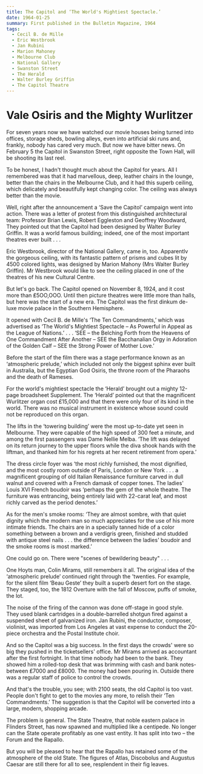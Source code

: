 ```yaml
---
title: The Capitol and ‘The World's Mightiest Spectacle.’ 
date: 1964-01-25
summary: First published in the Bulletin Magazine, 1964
tags:
  - Cecil B. de Mille
  - Eric Westbrook
  - Jan Rubini 
  - Marion Mahoney
  - Melbourne Club
  - National Gallery
  - Swanston Street
  - The Herald
  - Walter Burley Griffin
  - The Capitol Theatre
---
```


# Vale Osiris and the Mighty Wurlitzer

For seven years now we have watched our movie houses being turned into offices, storage sheds, bowling alleys, even into artificial ski runs and, frankly, nobody has cared very much.  But now we have bitter news.  On February 5 the Capitol in Swanston Street, right opposite the Town Hall, will be shooting its last reel.

To be honest, I hadn't thought much about the Capitol for years.  All I remembered was that it had marvellous, deep, leather chairs in the lounge, better than the chairs in the Melbourne Club, and it had this superb ceiling, which delicately and beautifully kept changing color.  The ceiling was always better than the movie.

Well, right after the announcement a ‘Save the Capitol’ campaign went into action.  There was a letter of protest from this distinguished architectural team: Professor Brian Lewis, Robert Eggleston and Geoffrey Woodward, They pointed out that the Capitol had been designed by Walter Burley Griffin. It was a world famous building; indeed, one of the most important theatres ever built . . .

Eric Westbrook, director of the National Gallery, came in, too.  Apparentlv the gorgeous ceiling, with its fantastic pattern of prisms and cubes lit by 4500 colored lights, was designed by Marion Mahony (Mrs Walter Burley Griffin).  Mr Westbrook would like to see the ceiling placed in one of the theatres of his new Cultural Centre.

But let's go back.  The Capitol opened on November 8, 1924, and it cost more than ₤5OO,OOO.  Until then picture theatres were little more than halls, but here was the start of a new era.  The Capitol was the first dinkum de-luxe movie palace in the Southern Hemisphere.

It opened with Cecil B. de Mille's ‘The Ten Commandments,’ which was advertised as ‘The World's Mightiest Spectacle – As Powerful in Appeal as the League of Nations.’ . . . ‘SEE  – the Belching Forth from the Heavens of One Commandment After Another – SEE the Bacchanalian Orgy in Adoration of the Golden Calf – SEE  the Strong Power of Mother Love.’
	
Before the start of the film there was a stage performance known as an ‘atmospheric prelude,’ which included not only the biggest sphinx ever built in Australia, but the Egyptian God Osiris, the throne room of the Pharaohs and the death of Rameses.

For the world's mightiest spectacle the ‘Herald’ brought out a mighty 12-page broadsheet Supplement.  The ‘Herald’ pointed out that the magnificent Wurlitzer organ cost ₤15,000 and that there were only four of its kind in the world.  There was no musical instrument in existence whose sound could not be reproduced on this organ.

The lifts in the ‘towering building’ were the most up-to-date yet seen in Melbourne.  They were capable of the high speed of 300 feet a minute, and among the first passengers was Dame Nellie Melba.  ‘The lift was delayed on its return journey to the upper floors while the diva shook hands with the liftman, and thanked him for his regrets at her recent retirement from opera.’

The dress circle foyer was ‘the most richly furnished, the most dignified, and the most costly room outside of Paris, London or New York . . . a magnificent grouping of old Italian Renaissance furniture carved in dull walnut and covered with a French damask of copper tones.  The ladies' Louis XVI French boudoir was ‘perhaps the gem of the whole theatre.  The furniture was entrancing, being entirely laid with 22-carat leaf, and most richly carved as the period denotes.’

As for the men's smoke rooms: ‘They are almost sombre, with that quiet dignity which the modern man so much appreciates for the use of his more intimate friends.  The chairs are in a specially tanned hide of a color something between a brown and a verdigris green, finished and studded with antique steel nails . . . the difference between the ladies' boudoir and the smoke rooms is most marked.’

One could go on.  There were "scenes of bewildering beauty" . . .

One Hoyts man, Colin Mirams, still remembers it all.  The original idea of the ‘atmospheric prelude’ continued right through the 'twenties.  For example, for the silent film ‘Beau Geste’ they built a superb desert fort on the stage.  They staged, too, the 1812 Overture with the fall of Moscow, puffs of smoke, the lot.

The noise of the firing of the cannon was done off-stage in good style.  They used blank cartridges in a double-barrelled shotgun fired against a suspended sheet of galvanized iron.  Jan Rubini, the conductor, composer, violinist, was imported from Los Angeles at vast expense to conduct the 20-piece orchestra and the Postal Institute choir.

And so the Capitol was a big success.  In the first days the crowds' were so big they pushed in the ticketsellers' office.  Mr Mirams arrived as accountant after the first fortnight.  In that time nobody had been to the bank.  They showed him a rolled-top desk that was brimming with cash and bank notes-between ₤7000 and ₤8000.  The money had been pouring in. Outside there was a regular staff of police to control the crowds.

And that's the trouble, you see; with 2100 seats, the old Capitol is too vast.  People don't fight to get to the movies any more, to relish their ‘Ten Commandments.’  The suggestion is that the Capitol will be converted into a large, modern, shopping arcade.

The problem is general.  The State Theatre, that noble eastern palace in Flinders Street, has now spawned and multiplied like a centipede.  No longer can the State operate profitably as one vast entity.  It has split into two – the Forum and the Rapallo.

But you will be pleased to hear that the Rapallo has retained some of the atmosphere of the old State.  The figures of Atlas, Discobolus and Augustus Caesar are still there for all to see, resplendent in their fig leaves.
